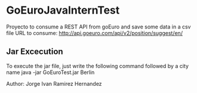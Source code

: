 # GoEuroJavaInternTest
Proyecto to consume a REST API from goEuro and save some data in a csv file
URL to consume: http://api.goeuro.com/api/v2/position/suggest/en/

## Jar Excecution
To execute the jar file, just write the following command followed by a city name
<syntaxhighlight lang="java">
java -jar GoEuroTest.jar Berlin
</syntaxhighlight>

Author: Jorge Ivan Ramirez Hernandez
